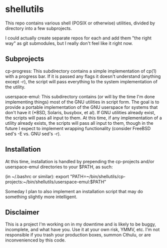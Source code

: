 # shellutils

This repo contains various shell (POSIX or otherwise) utilities, divided by directory into a few subprojects.

I could actually create separate repos for each and add them "the right way" as git submodules, but I really don't feel like it right now.

## Subprojects

cp-progress:
    This subdirectory contains a simple implementation of cp(1) with a progress bar. If it is passed any flags it doesn't understand (anything except -r), the script will pass everything to the system implementation of the utility.

userspace-emul:
   This subdirectory contains (or will by the time I'm done implementing things) most of the GNU utilities in script form. The goal is to provide a portable implementation of the GNU userspace for systems that don't have it (\*BSD, Solaris, busybox, et al). If GNU utilities already exist, the scripts will pass all input to them. At this time, if any implementation of a utility already exists, the scripts will pass all input to them, though in the future I expect to implement wrapping functionality (consider FreeBSD sed's -E vs. GNU sed's -r).

## Installation

At this time, installation is handled by prepending the cp-projects and/or userspace-emul directories to your $PATH, as such:

(in ~/.bashrc or similar):
export "PATH=~/bin/shellutils/cp-projects:~/bin/shellutils/userspace-emul:$PATH"

Someday I plan to also implement an installation script that may do something slightly more intelligent.

## Disclaimer

This is a project I'm working on in my downtime and is likely to be buggy, incomplete, and what have you. Use it at your own risk, YMMV, etc. I'm not responsible if you trash your production boxes, summon Cthulu, or are inconvenienced by this code.

